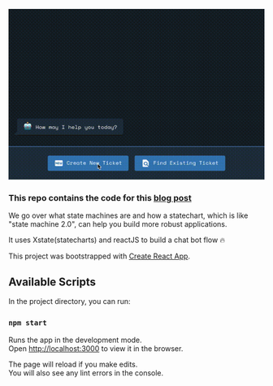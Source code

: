 ![flow](https://github.com/criso/ticket-bot/blob/master/blog/assets/flow.gif?raw=true)

### This repo contains the code for this [blog post](https://dev.to/cris_o/pure-ui-using-xstate-and-reactjs-5em7)

We go over what state machines are and how a statechart, which is like "state machine 2.0", can help you build more robust applications.

It uses Xstate(statecharts) and reactJS to build a chat bot flow :fire:

This project was bootstrapped with [Create React App](https://github.com/facebook/create-react-app).

## Available Scripts

In the project directory, you can run:

### `npm start`

Runs the app in the development mode.<br>
Open [http://localhost:3000](http://localhost:3000) to view it in the browser.

The page will reload if you make edits.<br>
You will also see any lint errors in the console.
